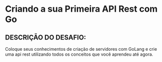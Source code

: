 # Criando a sua Primeira API Rest com Go

## DESCRIÇÃO DO DESAFIO:
Coloque seus conhecimentos de criação de servidores com GoLang e crie uma api rest utilizando todos os conceitos que você aprendeu até agora.